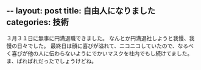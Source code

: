 --
layout: post
title: 自由人になりました
categories: 技術
--

３月３１日に無事に円満退職できました。
なんとか円満退社しようと我慢、我慢の日々でした。
最終日は顔に喜びが溢れて、ニコニコしていたので、なるべく喜びが他の人に伝わらないようにでかいマスクを社内でもし続けてました。
ま、ばればれだったでしょうけどね。
